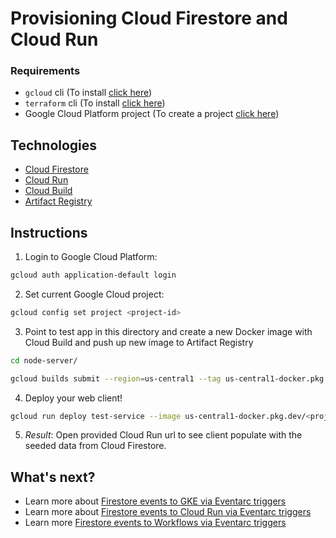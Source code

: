 # Provisioning Cloud Firestore and Cloud Run

### Requirements

* `gcloud` cli (To install [click here](https://cloud.google.com/sdk/docs/install))
* `terraform` cli (To install [click here](https://developer.hashicorp.com/terraform/tutorials/gcp-get-started/install-cli))
* Google Cloud Platform project (To create a project [click here](https://cloud.google.com/resource-manager/docs/creating-managing-projects#gcloud))

## Technologies

* [Cloud Firestore](https://firebase.google.com/docs/firestore)
* [Cloud Run](https://cloud.google.com/run)
* [Cloud Build](https://cloud.google.com/build)
* [Artifact Registry](https://cloud.google.com/artifact-registry)

## Instructions

1. Login to Google Cloud Platform:

```bash
gcloud auth application-default login
```

2. Set current Google Cloud project:

```bash
gcloud config set project <project-id>
```

3. Point to test app in this directory and create a new Docker image with Cloud Build and push up new image to Artifact Registry

```bash
cd node-server/

gcloud builds submit --region=us-central1 --tag us-central1-docker.pkg.dev/<project-id>/test-repo/image:tag1 .
```

4. Deploy your web client!

```bash
gcloud run deploy test-service --image us-central1-docker.pkg.dev/<project-id>/test-repo/image:tag1
```

5. *Result*: Open provided Cloud Run url to see client populate with the seeded data from Cloud Firestore.

## What's next?

* Learn more about [Firestore events to GKE via Eventarc triggers](https://cloud.google.com/eventarc/docs/gke/route-trigger-cloud-firestore)
* Learn more about [Firestore events to Cloud Run via Eventarc triggers](https://cloud.google.com/eventarc/docs/run/route-trigger-cloud-firestore)
* Learn more [Firestore events to Workflows via Eventarc triggers](https://cloud.google.com/eventarc/docs/workflows/route-trigger-cloud-firestore)
